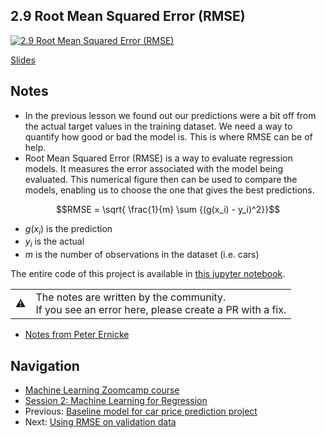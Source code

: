 
## 2.9 Root Mean Squared Error (RMSE)

[![2.9 Root Mean Squared Error (RMSE)](https://img.youtube.com/vi/0LWoFtbzNUM/0.jpg)](https://www.youtube.com/watch?v=0LWoFtbzNUM)

[Slides](https://www.slideshare.net/AlexeyGrigorev/ml-zoomcamp-2-slides)


## Notes

* In the previous lesson we found out our predictions were a bit off from the actual target values in the training dataset. We need a way to quantify how good or bad the model is. This is where RMSE can be of help.
* Root Mean Squared Error (RMSE) is a way to evaluate regression models. It measures the error associated with the model being evaluated. This numerical figure then can be used to compare the models, enabling us to choose the one that gives the best predictions.

$$RMSE = \sqrt{ \frac{1}{m} \sum {(g(x_i) - y_i)^2}}$$

- $g(x_i)$ is the prediction
- $y_i$ is the actual
- $m$ is the number of observations in the dataset (i.e. cars)


The entire code of this project is available in [this jupyter notebook](https://github.com/alexeygrigorev/mlbookcamp-code/blob/master/chapter-02-car-price/02-carprice.ipynb). 

<table>
   <tr>
      <td>⚠️</td>
      <td>
         The notes are written by the community. <br>
         If you see an error here, please create a PR with a fix.
      </td>
   </tr>
</table>

* [Notes from Peter Ernicke](https://knowmledge.com/2023/09/22/ml-zoomcamp-2023-machine-learning-for-regression-part-8/)

## Navigation

* [Machine Learning Zoomcamp course](../README.md)
* [Session 2: Machine Learning for Regression](./readme.md)
* Previous: [Baseline model for car price prediction project](08-baseline-model.md)
* Next: [Using RMSE on validation data](10-car-price-validation.md)